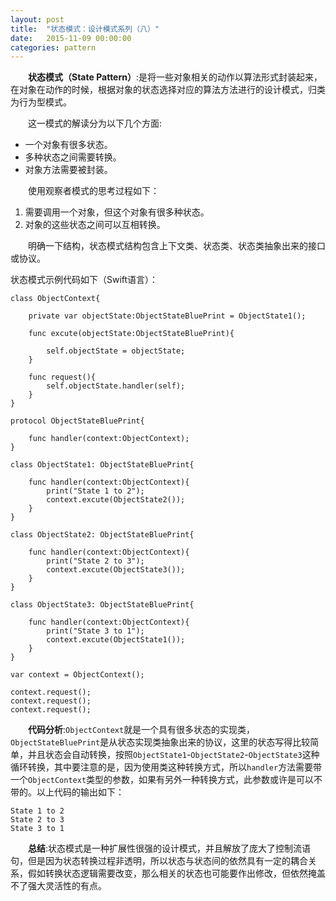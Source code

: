 ```yaml
---
layout: post
title:  "状态模式：设计模式系列（八）"
date:   2015-11-09 00:00:00
categories: pattern
---
```

&emsp;&emsp;**状态模式（State Pattern）**:是将一些对象相关的动作以算法形式封装起来，在对象在动作的时候，根据对象的状态选择对应的算法方法进行的设计模式，归类为行为型模式。

&emsp;&emsp;这一模式的解读分为以下几个方面:

* 一个对象有很多状态。
* 多种状态之间需要转换。
* 对象方法需要被封装。

&emsp;&emsp;使用观察者模式的思考过程如下：

1. 需要调用一个对象，但这个对象有很多种状态。
2. 对象的这些状态之间可以互相转换。

&emsp;&emsp;明确一下结构，状态模式结构包含上下文类、状态类、状态类抽象出来的接口或协议。

状态模式示例代码如下（Swift语言）：


    class ObjectContext{
        
        private var objectState:ObjectStateBluePrint = ObjectState1();
        
        func excute(objectState:ObjectStateBluePrint){
            
            self.objectState = objectState;
        }
        
        func request(){
            self.objectState.handler(self);
        }
    }

    protocol ObjectStateBluePrint{
        
        func handler(context:ObjectContext);
    }

    class ObjectState1: ObjectStateBluePrint{
        
        func handler(context:ObjectContext){
            print("State 1 to 2");
            context.excute(ObjectState2());
        }
    }

    class ObjectState2: ObjectStateBluePrint{
        
        func handler(context:ObjectContext){
            print("State 2 to 3");
            context.excute(ObjectState3());
        }
    }

    class ObjectState3: ObjectStateBluePrint{
        
        func handler(context:ObjectContext){
            print("State 3 to 1");
            context.excute(ObjectState1());
        }
    }

    var context = ObjectContext();

    context.request();
    context.request();
    context.request();

&emsp;&emsp;**代码分析**:`ObjectContext`就是一个具有很多状态的实现类，`ObjectStateBluePrint`是从状态实现类抽象出来的协议，这里的状态写得比较简单，并且状态会自动转换，按照`ObjectState1`-`ObjectState2`-`ObjectState3`这种循环转换，其中要注意的是，因为使用类这种转换方式，所以`handler`方法需要带一个`ObjectContext`类型的参数，如果有另外一种转换方式，此参数或许是可以不带的。以上代码的输出如下：

	State 1 to 2
	State 2 to 3
	State 3 to 1

&emsp;&emsp;**总结**:状态模式是一种扩展性很强的设计模式，并且解放了庞大了控制流语句，但是因为状态转换过程非透明，所以状态与状态间的依然具有一定的耦合关系，假如转换状态逻辑需要改变，那么相关的状态也可能要作出修改，但依然掩盖不了强大灵活性的有点。